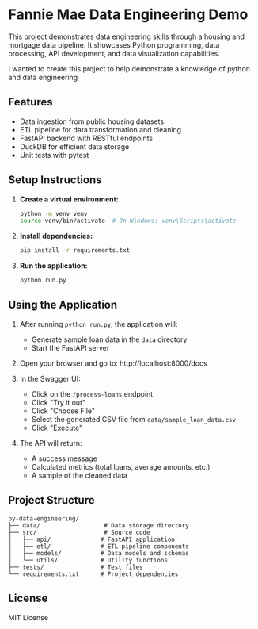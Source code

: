 # Fannie Mae Data Engineering Demo

This project demonstrates data engineering skills through a housing and mortgage data pipeline. It showcases Python programming, data processing, API development, and data visualization capabilities.

I wanted to create this project to help demonstrate a knowledge of python and data engineering

## Features

- Data ingestion from public housing datasets
- ETL pipeline for data transformation and cleaning
- FastAPI backend with RESTful endpoints
- DuckDB for efficient data storage
- Unit tests with pytest

## Setup Instructions

1. **Create a virtual environment:**
   ```bash
   python -m venv venv
   source venv/bin/activate  # On Windows: venv\Scripts\activate
   ```

2. **Install dependencies:**
   ```bash
   pip install -r requirements.txt
   ```

3. **Run the application:**
   ```bash
   python run.py
   ```

## Using the Application

1. After running `python run.py`, the application will:
   - Generate sample loan data in the `data` directory
   - Start the FastAPI server

2. Open your browser and go to: http://localhost:8000/docs

3. In the Swagger UI:
   - Click on the `/process-loans` endpoint
   - Click "Try it out"
   - Click "Choose File"
   - Select the generated CSV file from `data/sample_loan_data.csv`
   - Click "Execute"

4. The API will return:
   - A success message
   - Calculated metrics (total loans, average amounts, etc.)
   - A sample of the cleaned data

## Project Structure

```
py-data-engineering/
├── data/                  # Data storage directory
├── src/                   # Source code
│   ├── api/              # FastAPI application
│   ├── etl/              # ETL pipeline components
│   ├── models/           # Data models and schemas
│   └── utils/            # Utility functions
├── tests/                # Test files
└── requirements.txt      # Project dependencies
```
## License
MIT License 
